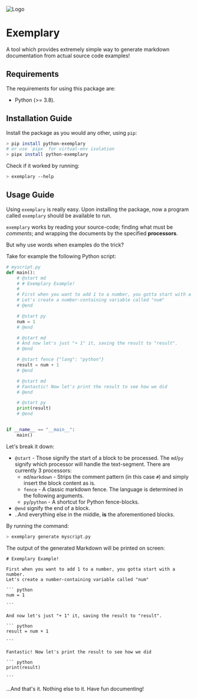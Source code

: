 ![Logo](https://github.com/shacham6/exemplary/raw/master/assets/Logo/For%20Web/svg/../../../../../../../../../../assets/Logo/For%20Web/svg/Black%20logo%20-%20no%20background.svg)

# Exemplary

A tool which provides extremely simple way to generate markdown documentation
from actual source code examples!

## Requirements

The requirements for using this package are:

- Python (>= 3.8).

## Installation Guide

Install the package as you would any other, using `pip`:

``` sh
> pip install python-exemplary
# or use `pipx` for virtual-env isolation
> pipx install python-exemplary
```

Check if it worked by running:

``` sh
> exemplary --help
```

## Usage Guide

Using `exemplary` is really easy. Upon installing the package, now a program called `exemplary` should be
available to run.

`exemplary` works by reading your source-code; finding what must be _comments_; and wrapping the documents by
the specified __processors__.

But why use words when examples do the trick?

Take for example the following Python script:

``` python
# myscript.py
def main():
    # @start md
    # # Exemplary Example!
    #
    # First when you want to add 1 to a number, you gotta start with a number.
    # Let's create a number-containing variable called "num"
    # @end

    # @start py
    num = 1
    # @end

    # @start md
    # And now let's just "+ 1" it, saving the result to "result".
    # @end

    # @start fence {"lang": "python"}
    result = num + 1
    # @end

    # @start md
    # Fantastic! Now let's print the result to see how we did
    # @end

    # @start py
    print(result)
    # @end


if __name__ == "__main__":
    main()
```

Let's break it down:

- `@start` - Those signify the start of a block to be processed. The `md`/`py` signify which processor will handle the text-segment.  There are currently 3 processors:
  - `md`/`markdown` - Strips the comment pattern (in this case `#`) and simply insert the block content as is.
  - `fence` - A classic markdown fence. The language is determined in the following arguments.
  - `py`/`python` - A shortcut for Python fence-blocks.
- `@end` signify the end of a block.
- ..And everything else in the middle, **is** the aforementioned blocks.

By running the command:

``` sh
> exemplary generate myscript.py
```

The output of the generated Markdown will be printed on screen:

    # Exemplary Example!

    First when you want to add 1 to a number, you gotta start with a number.
    Let's create a number-containing variable called "num"

    ``` python
    num = 1

    ```

    And now let's just "+ 1" it, saving the result to "result".

    ``` python
    result = num + 1

    ```

    Fantastic! Now let's print the result to see how we did

    ``` python
    print(result)

    ```

...And that's it. Nothing else to it. Have fun documenting!
